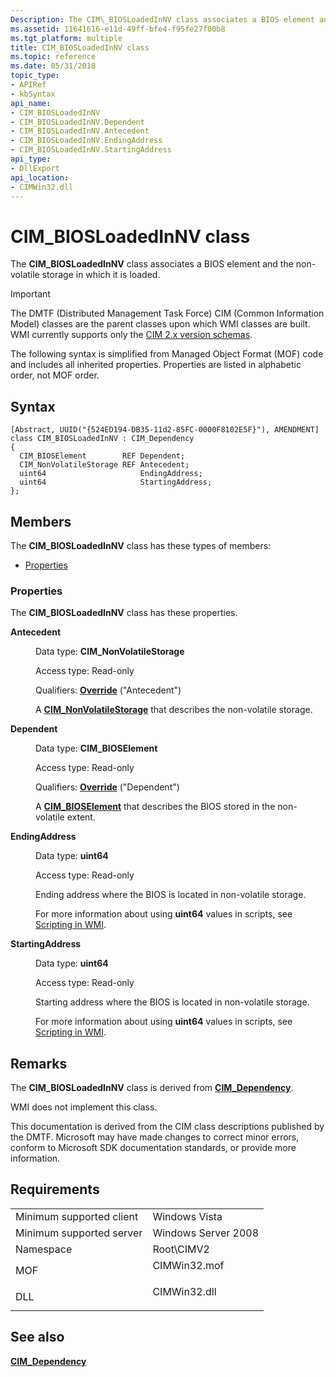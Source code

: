 ```yaml
---
Description: The CIM\_BIOSLoadedInNV class associates a BIOS element and the non-volatile storage in which it is loaded.
ms.assetid: 11641616-e11d-49ff-bfe4-f95fe27f00b8
ms.tgt_platform: multiple
title: CIM_BIOSLoadedInNV class
ms.topic: reference
ms.date: 05/31/2018
topic_type: 
- APIRef
- kbSyntax
api_name: 
- CIM_BIOSLoadedInNV
- CIM_BIOSLoadedInNV.Dependent
- CIM_BIOSLoadedInNV.Antecedent
- CIM_BIOSLoadedInNV.EndingAddress
- CIM_BIOSLoadedInNV.StartingAddress
api_type: 
- DllExport
api_location: 
- CIMWin32.dll
---
```


# CIM\_BIOSLoadedInNV class

The **CIM\_BIOSLoadedInNV** class associates a BIOS element and the non-volatile storage in which it is loaded.

> [!IMPORTANT]
> The DMTF (Distributed Management Task Force) CIM (Common Information Model) classes are the parent classes upon which WMI classes are built. WMI currently supports only the [CIM 2.x version schemas](https://dmtf.org/standards/cim/schemas).

 

The following syntax is simplified from Managed Object Format (MOF) code and includes all inherited properties. Properties are listed in alphabetic order, not MOF order.

## Syntax

``` syntax
[Abstract, UUID("{524ED194-DB35-11d2-85FC-0000F8102E5F}"), AMENDMENT]
class CIM_BIOSLoadedInNV : CIM_Dependency
{
  CIM_BIOSElement        REF Dependent;
  CIM_NonVolatileStorage REF Antecedent;
  uint64                     EndingAddress;
  uint64                     StartingAddress;
};
```

## Members

The **CIM\_BIOSLoadedInNV** class has these types of members:

-   [Properties](#properties)

### Properties

The **CIM\_BIOSLoadedInNV** class has these properties.

<dl> <dt>

**Antecedent**
</dt> <dd> <dl> <dt>

Data type: **CIM\_NonVolatileStorage**
</dt> <dt>

Access type: Read-only
</dt> <dt>

Qualifiers: [**Override**](https://docs.microsoft.com/windows/desktop/WmiSdk/standard-qualifiers) ("Antecedent")
</dt> </dl>

A [**CIM\_NonVolatileStorage**](cim-nonvolatilestorage.md) that describes the non-volatile storage.

</dd> <dt>

**Dependent**
</dt> <dd> <dl> <dt>

Data type: **CIM\_BIOSElement**
</dt> <dt>

Access type: Read-only
</dt> <dt>

Qualifiers: [**Override**](https://docs.microsoft.com/windows/desktop/WmiSdk/standard-qualifiers) ("Dependent")
</dt> </dl>

A [**CIM\_BIOSElement**](cim-bioselement.md) that describes the BIOS stored in the non-volatile extent.

</dd> <dt>

**EndingAddress**
</dt> <dd> <dl> <dt>

Data type: **uint64**
</dt> <dt>

Access type: Read-only
</dt> </dl>

Ending address where the BIOS is located in non-volatile storage.

For more information about using **uint64** values in scripts, see [Scripting in WMI](https://docs.microsoft.com/windows/desktop/WmiSdk/creating-a-wmi-script).

</dd> <dt>

**StartingAddress**
</dt> <dd> <dl> <dt>

Data type: **uint64**
</dt> <dt>

Access type: Read-only
</dt> </dl>

Starting address where the BIOS is located in non-volatile storage.

For more information about using **uint64** values in scripts, see [Scripting in WMI](https://docs.microsoft.com/windows/desktop/WmiSdk/creating-a-wmi-script).

</dd> </dl>

## Remarks

The **CIM\_BIOSLoadedInNV** class is derived from [**CIM\_Dependency**](cim-dependency.md).

WMI does not implement this class.

This documentation is derived from the CIM class descriptions published by the DMTF. Microsoft may have made changes to correct minor errors, conform to Microsoft SDK documentation standards, or provide more information.

## Requirements



|                                     |                                                                                         |
|-------------------------------------|-----------------------------------------------------------------------------------------|
| Minimum supported client<br/> | Windows Vista<br/>                                                                |
| Minimum supported server<br/> | Windows Server 2008<br/>                                                          |
| Namespace<br/>                | Root\\CIMV2<br/>                                                                  |
| MOF<br/>                      | <dl> <dt>CIMWin32.mof</dt> </dl> |
| DLL<br/>                      | <dl> <dt>CIMWin32.dll</dt> </dl> |



## See also

<dl> <dt>

[**CIM\_Dependency**](cim-dependency.md)
</dt> </dl>

 

 




